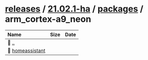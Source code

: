 ---
---

# [releases](/releases/) / [21.02.1-ha](/releases/21.02.1-ha/) / [packages](/releases/21.02.1-ha/packages/) / arm_cortex-a9_neon


| Name | Size | Date |
|:---|---:|---|
| 📁 [..](../) | | |
| 📁 [homeassistant](homeassistant) | | |

